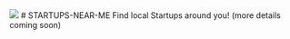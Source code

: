 <img src="C:\Users\anany\Dropbox\My PC (ANANYASREERAM)\Downloads\Group 9 (3) (1).png">
# STARTUPS-NEAR-ME
Find local Startups around you! (more details coming soon)
